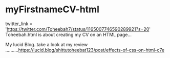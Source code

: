 # myFirstnameCV-html
twitter_link = 'https://twitter.com/Toheebah7/status/1165007746590289921?s=20'
Toheebah.html is about creating my CV on an HTML page...

My lucid Blog..take a look at my review
..........https://lucid.blog/shittutoheebat123/post/effects-of-css-on-html-c7e
